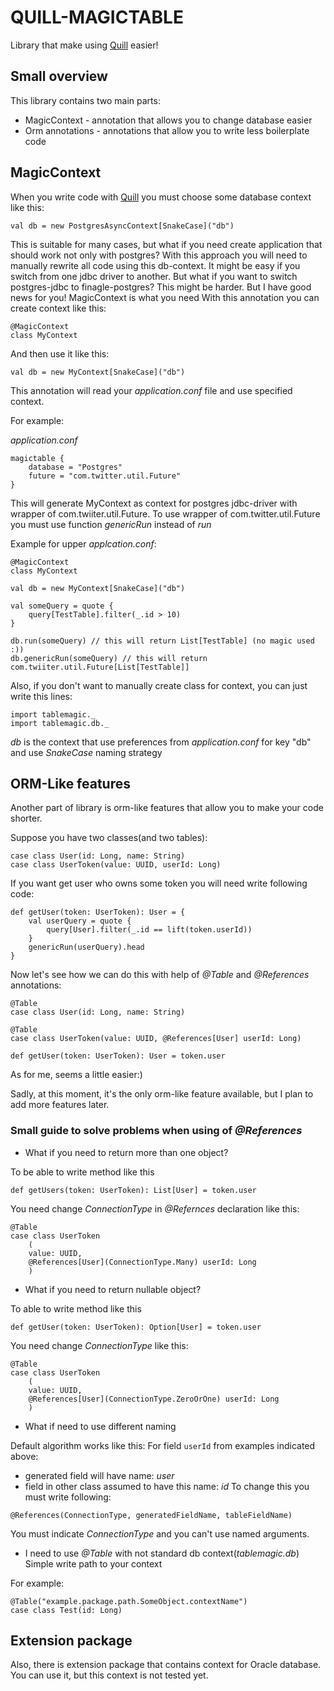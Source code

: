 # QUILL-MAGICTABLE
Library that make using [Quill](http://getquill.io/) easier!

## Small overview
This library contains two main parts:
- MagicContext - annotation that allows you to change database easier
- Orm annotations - annotations that allow you to write less boilerplate code

## MagicContext

When you write code with [Quill](http://getquill.io/) you must choose
some database context like this:
```
val db = new PostgresAsyncContext[SnakeCase]("db")
```
This is suitable for many cases, but what if you need create application
that should work not only with postgres?
With this approach you will need to manually rewrite all code using this
db-context.
It might be easy if you switch from one jdbc driver to another.
But what if you want to switch postgres-jdbc to finagle-postgres?
This might be harder. But I have good news for you! MagicContext is what
you need
With this annotation you can create context like this:
```
@MagicContext
class MyContext
```
And then use it like this:
```
val db = new MyContext[SnakeCase]("db")
```
This annotation will read your *application.conf* file and use
specified context.

For example:

*application.conf*
```
magictable {
    database = "Postgres"
    future = "com.twitter.util.Future"
}
```
This will generate MyContext as context for postgres jdbc-driver with
wrapper of com.twiiter.util.Future.
To use wrapper of com.twitter.util.Future you must use function
*genericRun* instead of *run*

Example for upper *applcation.conf*:
```
@MagicContext
class MyContext

val db = new MyContext[SnakeCase]("db")

val someQuery = quote {
    query[TestTable].filter(_.id > 10)
}

db.run(someQuery) // this will return List[TestTable] (no magic used :))
db.genericRun(someQuery) // this will return com.twiiter.util.Future[List[TestTable]]
```

Also, if you don't want to manually create class for context,
you can just write this lines:
```
import tablemagic._
import tablemagic.db._
```

*db* is the context that use preferences from *application.conf* for key
"db" and use *SnakeCase* naming strategy

## ORM-Like features

Another part of library is orm-like features that allow you to make your code shorter.

Suppose you have two classes(and two tables):
```
case class User(id: Long, name: String)
case class UserToken(value: UUID, userId: Long)
```
If you want get user who owns some token you will need write following code:
```
def getUser(token: UserToken): User = {
    val userQuery = quote {
        query[User].filter(_.id == lift(token.userId))
    }
    genericRun(userQuery).head
}
```

Now let's see how we can do this with help of *@Table* and *@References*
annotations:
```
@Table
case class User(id: Long, name: String)

@Table
case class UserToken(value: UUID, @References[User] userId: Long)

def getUser(token: UserToken): User = token.user
```

As for me, seems a little easier:)

Sadly, at this moment, it's the only orm-like feature available, but
I plan to add more features later.

### Small guide to solve problems when using of *@References*

- What if you need to return more than one object?

To be able to write method like this
```
def getUsers(token: UserToken): List[User] = token.user
```
You need change *ConnectionType* in *@Refernces* declaration like this:
```
@Table
case class UserToken
    (
    value: UUID,
    @References[User](ConnectionType.Many) userId: Long
    )
```
- What if you need to return nullable object?

To able to write method like this
```
def getUser(token: UserToken): Option[User] = token.user
```
You need change *ConnectionType* like this:
```
@Table
case class UserToken
    (
    value: UUID,
    @References[User](ConnectionType.ZeroOrOne) userId: Long
    )
```
- What if need to use different naming

Default algorithm works like this:
For field `userId` from examples indicated above:
  - generated field will have name: *user*
  - field in other class assumed to have this name: *id*
To change this you must write following:
```
@References(ConnectionType, generatedFieldName, tableFieldName)
```
You must indicate *ConnectionType* and you can't use named arguments.
- I need to use *@Table* with not standard db context(*tablemagic.db*)
Simple write path to your context

For example:
```
@Table("example.package.path.SomeObject.contextName")
case class Test(id: Long)
```
## Extension package

Also, there is extension package that contains context for Oracle database.
You can use it, but this context is not tested yet.